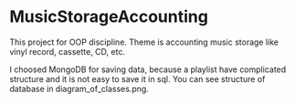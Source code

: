 # MusicStorageAccounting

This project for OOP discipline.
Theme is accounting music storage like vinyl record, cassette, CD, etc. 

I choosed MongoDB for saving data, because a playlist have complicated structure and it is not easy to save it in sql.
You can see structure of database in diagram_of_classes.png.
